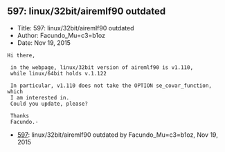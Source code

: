 ## 597: linux/32bit/airemlf90 outdated

- Title: 597: linux/32bit/airemlf90 outdated
- Author: Facundo_Mu=c3=b1oz
- Date: Nov 19, 2015

```
Hi there,

 in the webpage, linux/32bit version of airemlf90 is v1.110,
 while linux/64bit holds v.1.122

 In particular, v1.110 does not take the OPTION se_covar_function, which
 I am interested in.
 Could you update, please?

 Thanks
 Facundo.-
```

- [597](0597.md): linux/32bit/airemlf90 outdated by Facundo_Mu=c3=b1oz, Nov 19, 2015

